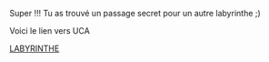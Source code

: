 Super !!! 
Tu as trouvé un passage secret pour un autre labyrinthe ;)

Voici le lien vers UCA



[LABYRINTHE](https://github.com/sereDIALLO/jeuxHero/blob/main/index.md)
